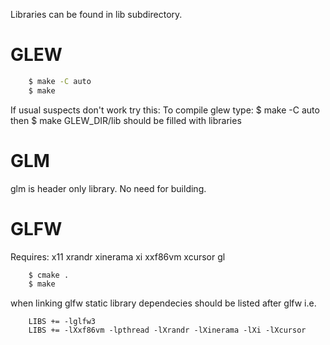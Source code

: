 Libraries can be found in lib subdirectory.

GLEW
====

```bash
    $ make -C auto
    $ make
```

If usual suspects don't work try this:
    To compile glew type:
        $ make -C auto
    then
        $ make
    GLEW_DIR/lib should be filled with libraries
    
GLM
===

glm is header only library. No need for building.

GLFW
====

Requires: x11 xrandr xinerama xi xxf86vm xcursor gl
```bash
    $ cmake .
    $ make
```
when linking glfw static library dependecies should be listed after glfw i.e.
```
    LIBS += -lglfw3
    LIBS += -lXxf86vm -lpthread -lXrandr -lXinerama -lXi -lXcursor
```

